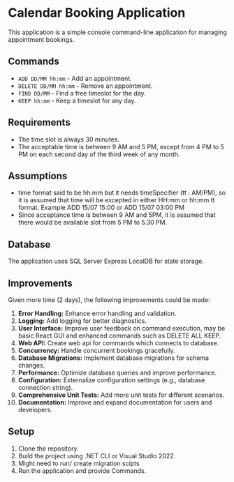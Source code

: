 # Calendar Booking Application

This application is a simple console command-line application for managing appointment bookings.

## Commands

- `ADD DD/MM hh:mm` - Add an appointment.
- `DELETE DD/MM hh:mm` - Remove an appointment.
- `FIND DD/MM` - Find a free timeslot for the day.
- `KEEP hh:mm` - Keep a timeslot for any day.

## Requirements

- The time slot is always 30 minutes.
- The acceptable time is between 9 AM and 5 PM, except from 4 PM to 5 PM on each second day of the third week of any month.

## Assumptions

- time format said to be hh:mm but it needs timeSpecifier (tt : AM/PM), so it is assumed that time will be excepted in either HH:mm or hh:mm tt format. Example ADD 15/07 15:00 or ADD 15/07 03:00 PM
- Since acceptance time is between 9 AM and 5PM, it is assumed that there would be available slot from 5 PM to 5.30 PM.

## Database

The application uses SQL Server Express LocalDB for state storage.

## Improvements

Given more time (2 days), the following improvements could be made:
1. **Error Handling:** Enhance error handling and validation.
2. **Logging:** Add logging for better diagnostics.
3. **User Interface:** Improve user feedback on command execution, may be basic React GUI and enhanced commands such as DELETE ALL KEEP.
4. **Web API:** Create web api for commands which connects to database.
5. **Concurrency:** Handle concurrent bookings gracefully.
6. **Database Migrations:** Implement database migrations for schema changes.
7. **Performance:** Optimize database queries and improve performance.
8. **Configuration:** Externalize configuration settings (e.g., database connection string).
9. **Comprehensive Unit Tests:** Add more unit tests for different scenarios.
10. **Documentation:** Improve and expand documentation for users and developers.

## Setup

1. Clone the repository.
2. Build the project using .NET CLI or Visual Studio 2022.
3. Might need to run/ create migration scipts
4. Run the application and provide Commands.

